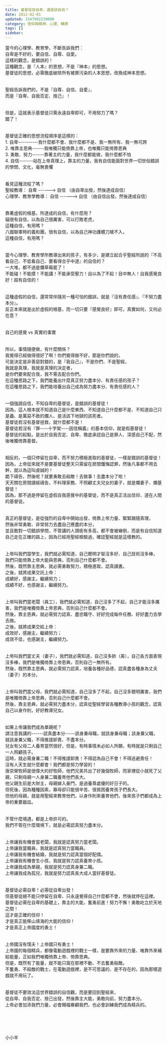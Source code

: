 ```yaml
---
title: 基督徒該自卑，還是該自信？
date: 2012-02-01
updated: 1547992230000
category: 信仰與精神、心理、輔導
tags: []
sidebar: 
---
```


<p>當今的心理學、教育學，不斷告訴我們：<br/>自卑是不好的，要自信、自尊、自愛。<br/><!--more-->這樣的觀念，是錯誤的！<br/>這種觀念，是『人本』的思想，不是『神本』的思想。<br/>基督徒的思想，必需徹底破除所有被罪污染的人本思想，改換成神本思想。<br/><br/><br/>聖經告訴我們的，不是『自尊、自信、自愛』，<br/>而是『自卑、自我否定、捨己』！<br/><br/><br/>但是，這就表示基督徒只需永遠自卑即可，不用努力了嗎？<br/>錯了！<br/><br/><br/>基督徒正確的思想流程順序是這樣的：<br/>1.	自卑----------我什麼都不會、我什麼都不是、我一無所有、我一無可誇<br/>2.	唯靠主恩典------我唯獨只能倚靠上帝，也唯獨只能倚靠恩典<br/>3.	勇敢、努力------靠著主的力量，我什麼都能做，我什麼都不怕<br/>4.	自信-------站在上帝真理上，靠主的力量，我有自信能面對世界一切世俗錯誤的學問、文化，毫無畏懼<br/><br/><br/>看見這種流程了嗎？<br/>聖經教導：               自卑 ------&gt; 自信 （由自卑出發，然後達成自信）<br/>心理學、教育學教導：     自信 ------&gt; 自信 （由自信出發，然後達成自信）<br/><br/><br/>靠著虛假的根基，所達成的自信，有什麼用？<br/>貓很有自信，以為自己很厲害，可以打敗老虎，<br/>這種自信，有用嗎？<br/>八國聯軍時的義和團，很有自信，以為自己神功護體刀槍不入，<br/>這種自信，有用嗎？<br/><br/><br/>當今心理學、教育學所教導出來的孩子，有多少，是建立起合乎聖經所說的『不高看自己、不低看自己、要看得合乎中道』的自信的？<br/>一大堆，都不過是爛草莓罷了！<br/>不能碰！不能摸！不能講！不能承受壓力！自以為了不起！目中無人！自我感覺良好！超有自信的！<br/><br/><br/>這種虛假的自信，還常常伴隨另一種可怕的錯誤，就是『沒有責任感』、『不努力盡本分』。<br/>反正本來就是出於虛假的根基，而一切只要『感覺良好』即可，真實如何，又何必在意？<br/><br/><br/>自己的感覺 vs 真實的事實<br/><br/><br/>所以，事情隨便做，有什麼關係？<br/>我覺得已經做得很好了啊！你們覺得做不好，那是你們說的，<br/>可是決定是非善惡對錯的，是『我自己』，不是你們、不是聖經，<br/>我就是真理，我就是真理的決定者，<br/>是你們要來配合我，我不需去配合你們。<br/>在這種思路之下，我們能養出什麼真正努力盡本分、有責任感的孩子？<br/>在這種思路之下，我們能培養出自己成為努力盡本分、有責任感的人？<br/><br/><br/>一個強調自信，不知自卑的基督徒，是錯誤的基督徒！<br/>因為，這人根本就不知道自己是什麼東西、不知道自己什麼都不是、不知道自己只是蟲、是萬惡不赦的爛人、是活該下地獄的該死者。<br/>基督徒若沒有基督拯救，就什麼都不是！<br/>基督徒若沒有『罪----十字架----因信稱義』的基本信仰，就是假基督徒！<br/>基督徒的起點，是出於自我否定、自卑、徹底承認自己是罪人、深感自己不配，然後唯獨倚靠基督。<br/><br/><br/>相反的，一個只停留在自卑，而不努力積極進取的基督徒，一樣是錯誤的基督徒！<br/>因為，上帝從來就不是要基督徒整天只需留在房間懺悔認罪，然後凡事都不用去幹，就以為這叫虔誠的！<br/>跪下禱告，然後呢？就要勇敢去殺敵！去做事！去盡本分了啦！<br/>天天關在房間讀經禱告，不料理家務、不照顧丈夫兒女的妻子，就是爛妻子、爛基督徒！<br/>因為，那不過是停留在虛假自我感覺中的基督徒，而不是真正活出信仰、道在人間的基督徒。<br/><br/><br/>真正的基督徒，是從強烈的自卑中開始出發，倚靠上帝力量、緊緊跟隨真理，<br/>然後非常勇敢、非常努力去盡自己應盡的本分，<br/>並且敢對一切錯誤學問，不管講的人頭銜有多高，都不會被嚇倒，而是有自信知道自己走在正確的路上，因為已經用聖經檢驗過，確認聖經就是這樣教的。<br/><br/><br/>上帝叫我們當學生，我們就必需知道，自己聰明才智沒多好、自己技術沒多棒，<br/>我們只能倚靠上帝大能與恩典，否則自己什麼都不會。<br/>然後，既然靠主恩典，就必需勇敢努力，積極進取，認真讀書。<br/>之後，就將成果交託上帝：<br/>成績好，感謝主，繼續努力；<br/>成績不好，也感謝主，繼續努力。<br/><br/><br/>上帝叫我們當老闆（員工），我們就必需知道，自己沒多了不起，自己才能沒多厲害，我們是唯獨倚靠上帝恩典，否則自己什麼都不會。<br/>然後，靠主恩典，就必需努力認真、盡忠職守、好好完成每件任務、好好盡力去學去做。<br/>之後，就將成果交給上帝：<br/>成效好，感謝主，繼續努力；<br/>成效不佳，也感謝主，繼續努力。<br/><br/><br/>上帝叫我們當丈夫（妻子），我們就必需知道，自己沒多帥（美），自己各方面表現沒多棒，我們是唯獨倚靠上帝恩典，否則自己一無所有。<br/>然後，既然靠主恩典，就必需努力認真，培養各種好品德，認真盡各種身為丈夫（妻子）的本分。<br/><br/><br/>上帝叫我們當父母，我們就必需知道，自己沒多了不起，自己沒多聰明厲害，我們是唯獨倚靠上帝恩典，否則自己什麼都不會。<br/>然後，靠主恩典，就必需努力盡本分，認真從聖經學習各種教導小孩的觀念，認真自己以身作則，好好教導兒女。<br/><br/><br/>如果上帝讓我們成為單親呢？<br/>請注意我講的------認真盡本分-----該身兼母職，就該身兼母職；該身兼父職，就該身兼父職，不得推諉卸責、不盡本分。<br/>兒女有父母二人養育當然很好，但是，有時事情未必如人所願，有時就是只剩自己一人照顧孩子。<br/>這時，就必需身兼二職！不得推諉卸責！不得認為自己不會！不得逃避責任！<br/>沒有人天生就什麼都會！我們都是努力學習的！<br/>唐崇榮牧師是很偉大的好牧師，他們兄弟共出了好幾個牧師，而家裡從小就死了父親，只剩母親一人身兼二職養育他們長大。<br/>他父親生前是大財主，母親嫁入豪門，是過養尊處優的好日子的。<br/>但死後，因為種種因素，寡母卻只能很辛苦、很貧困養育孩子們長大。<br/>但他的母親，就是用聖經來教育他們，以身作則來養育他們，後來孩子們都成為上帝的重要器皿。<br/><br/><br/>不管什麼境遇，都是上帝許可的。<br/>我們不管在什麼環境下，就是必需認真努力盡本分。<br/><br/><br/>上帝讓我有機會當老闆，我就是認真努力當老闆。<br/>上帝讓我當職員，我就是認真努力當職員。<br/>上帝讓我有機會結婚，我就是努力認真當個好配偶。<br/>上帝讓我有機會生小孩，我就是努力認真養育小孩。<br/>上帝讓我成為單親，我就是努力認真身兼二職。<br/>上帝讓我成為孤兒，我就是努力認真長大成人當好基督徒。<br/><br/><br/>基督徒必需自卑！必需從自卑出發！<br/>但基督徒絕不能只停留在自卑、只永遠覺得自己什麼都不會，然後就停在這裡。<br/>基督徒必需在自卑的基礎上，靠主的大能，奮勇前進！努力不懈！勇敢屹立於天地之間！<br/>這才是正確的信仰！<br/>才是真正能移山填海的大能的信仰！<br/>才是真正上帝國度的勇士！<br/><br/><br/>上帝國沒有懦夫！上帝國只有勇士！<br/>上帝國的每個精兵，都像電動遊戲裡的戰士一樣，是要靠外來的力量、唯靠外來補給能量，正如我們唯獨倚靠上帝、倚靠恩典。<br/>但是，既然有了能量，就不能只窩在那裡不動、不去奮勇殺敵。<br/>不奮勇、不殺敵的戰士，在電動遊戲裡，是不可思議的、是不存在的，因為那樣遊戲就不用玩了。<br/><br/><br/>基督徒不要效法這世界錯誤的自信觀，而是要回到聖經來，<br/>從自卑、自我否定、捨己出發，然後靠主大能，勇敢向前，努力盡本分。<br/>上帝必會加添我們力量，必會賜福眷顧我們，也必會訓練我們成為精兵的。<br/><br/><br/><br/><br/><br/>小小羊<br/><br/><br/><br/><br/><br/><br/>
</p>